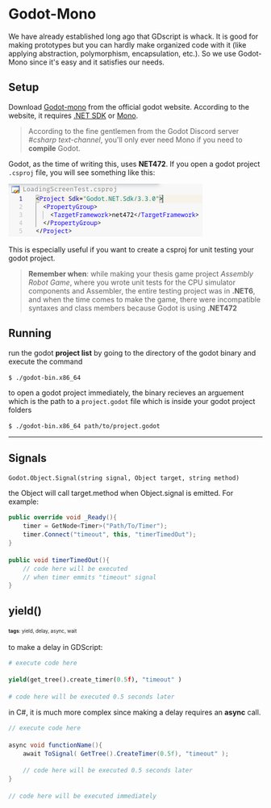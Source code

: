 # Godot-Mono

We have already established long ago that GDscript is whack. It is good for making prototypes but you can hardly make organized code with it (like applying abstraction, polymorphism, encapsulation, etc.). So we use Godot-Mono since it's easy and it satisfies our needs.

## Setup

Download [Godot-mono](https://godotengine.org/download) from the official godot website. According to the website, it requires [.NET SDK](https://archlinux.org/packages/community/x86_64/dotnet-sdk/) or [Mono](https://archlinux.org/packages/extra/x86_64/mono/).

> According to the fine gentlemen from the Godot Discord server *#csharp text-channel*, you'll only ever need Mono if you need to **compile** Godot.

Godot, as the time of writing this, uses **NET472**. If you open a godot project `.csproj` file, you will see something like this:

![image](./.imgs/GodotProj_sln_file.png ".csproj file")

This is especially useful if you want to create a csproj for unit testing your godot project.

> **Remember when**: while making your thesis game project *Assembly Robot Game*, where you wrote unit tests for the CPU simulator components and Assembler, the entire testing project was in **.NET6**, and when the time comes to make the game, there were incompatible syntaxes and class members because Godot is using **.NET472**

## Running
run the godot **project list** by going to the directory of the godot binary and execute the command 

`$ ./godot-bin.x86_64` 

to open a godot project immediately, the binary recieves an arguement which is the path to a `project.godot` file which is inside your godot project folders

`$ ./godot-bin.x86_64 path/to/project.godot`

---
## Signals

`Godot.Object.Signal(string signal, Object target, string method)`

the Object will call target.method when Object.signal is emitted. For example:

```C#
public override void _Ready(){
    timer = GetNode<Timer>("Path/To/Timer");
    timer.Connect("timeout", this, "timerTimedOut");
}

public void timerTimedOut(){
    // code here will be executed 
    // when timer emmits "timeout" signal
}
```

## yield()
<sup><sub>**tags**: yield, delay, async, wait</sub></sup> 

to make a delay in GDScript:

```Python
# execute code here

yield(get_tree().create_timer(0.5f), "timeout" )

# code here will be executed 0.5 seconds later
```


in C#, it is much more complex since making a delay requires an **async** call.

```C#
// execute code here

async void functionName(){
    await ToSignal( GetTree().CreateTimer(0.5f), "timeout" );
    
    // code here will be executed 0.5 seconds later
}

// code here will be executed immediately
```
